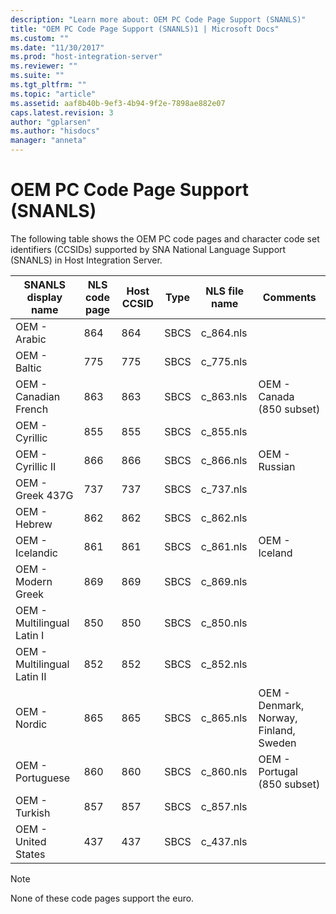 ```yaml
---
description: "Learn more about: OEM PC Code Page Support (SNANLS)"
title: "OEM PC Code Page Support (SNANLS)1 | Microsoft Docs"
ms.custom: ""
ms.date: "11/30/2017"
ms.prod: "host-integration-server"
ms.reviewer: ""
ms.suite: ""
ms.tgt_pltfrm: ""
ms.topic: "article"
ms.assetid: aaf8b40b-9ef3-4b94-9f2e-7898ae882e07
caps.latest.revision: 3
author: "gplarsen"
ms.author: "hisdocs"
manager: "anneta"
---
```

# OEM PC Code Page Support (SNANLS)
The following table shows the OEM PC code pages and character code set identifiers (CCSIDs) supported by SNA National Language Support (SNANLS) in Host Integration Server.  
  
|SNANLS display name|NLS code page|Host CCSID|Type|NLS file name|Comments|  
|-------------------------|-------------------|----------------|----------|-------------------|--------------|  
|OEM - Arabic|864|864|SBCS|c_864.nls||  
|OEM - Baltic|775|775|SBCS|c_775.nls||  
|OEM - Canadian French|863|863|SBCS|c_863.nls|OEM - Canada (850 subset)|  
|OEM - Cyrillic|855|855|SBCS|c_855.nls||  
|OEM - Cyrillic II|866|866|SBCS|c_866.nls|OEM - Russian|  
|OEM - Greek 437G|737|737|SBCS|c_737.nls||  
|OEM - Hebrew|862|862|SBCS|c_862.nls||  
|OEM - Icelandic|861|861|SBCS|c_861.nls|OEM - Iceland|  
|OEM - Modern Greek|869|869|SBCS|c_869.nls||  
|OEM - Multilingual Latin I|850|850|SBCS|c_850.nls||  
|OEM - Multilingual Latin II|852|852|SBCS|c_852.nls||  
|OEM - Nordic|865|865|SBCS|c_865.nls|OEM - Denmark, Norway, Finland, Sweden|  
|OEM - Portuguese|860|860|SBCS|c_860.nls|OEM - Portugal (850 subset)|  
|OEM - Turkish|857|857|SBCS|c_857.nls||  
|OEM - United States|437|437|SBCS|c_437.nls||  
  
> [!NOTE]
>  None of these code pages support the euro.

